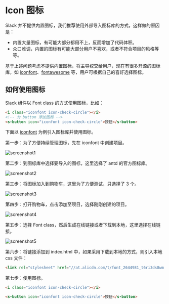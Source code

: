# Icon 图标

Slack 并不提供内置图标，我们推荐使用外部导入图标库的方式，这样做的原因是：

- 内置大量图标，有可能大部分都用不上，反而增加了代码体积。
- 众口难调，内置的图标有可能大部分用户不喜欢，或者不符合项目的风格等等。

基于上述问题考虑不提供内置图标，将主导权交给用户，现在有很多开源的图标库，如 [iconfont](https://www.iconfont.cn/)、[fontawesome](http://www.fontawesome.com.cn/) 等，用户可根据自己的喜好选择图标。

## 如何使用图标

Slack 组件以 Font class 的方式使用图标，比如：

```html
<i class="iconfont icon-check-circle"></i>
<!-- 为 button 添加图标 -->
<s-button icon="iconfont icon-check-circle">按钮</s-button>
```

下面以 [iconfont](https://www.iconfont.cn/) 为例引入图标库并使用图标。

第一步：为了方便持续管理图标，先在 iconfont 中创建项目。

![screenshot1](/assets/images/screenshot1.jpg)

第二步：到图标库中选择要导入的图标，这里选择了 antd 的官方图标库。

![screenshot2](/assets/images/screenshot2.jpg)

第三步：将图标加入到购物车，这里为了方便测试，只选择了 3 个。

![screenshot3](/assets/images/screenshot3.jpg)

第四步：打开购物车，点击添加至项目，选择刚刚创建的项目。

![screenshot4](/assets/images/screenshot4.jpg)

第五步：选择 Font class，然后生成在线链接或者下载到本地，这里选择在线链接。

![screenshot5](/assets/images/screenshot5.jpg)

第六步：将链接添加到 index.html 中，如果采用下载到本地的方式，则引入本地 css 文件：

```html
<link rel="stylesheet" href="//at.alicdn.com/t/font_2644981_t6ri3ds8wm.css">
```

第七步：使用图标。

```html
<i class="iconfont icon-check-circle"></i>

<s-button icon="iconfont icon-check-circle">按钮</s-button>
```
